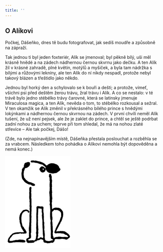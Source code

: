 ```yaml
---
title: ''
---
```


## O Alíkovi

Počkej, Dášeňko, dnes tě budu fotografovat, jak sedíš moudře a způsobně na zápraží.

Tak jednou ti byl jeden foxteriér, Alík se jmenoval; byl pěkně bílý, uši měl krásně hnědé a na zádech nádhernou černou skvrnu jako dečku. A ten Alík žil v krásné zahradě, plné květin, motýlů a myšiček, a byla tam nádržka s bílými a růžovými lekníny, ale ten Alík do ní nikdy nespadl, protože nebyl takový blázen a třeštidlo jako někdo.

Jednou byl horký den a schylovalo se k bouři a dešti; a protože, vímeť, všichni psi před deštěm žerou trávu, žral trávu i Alík. A co se nestalo: v té trávě bylo jedno stébélko trávy čarovné, která se latinsky jmenuje Miraculosa magica, a ten Alík, nevěda o tom, to stébélko rozkousal a sežral. V ten okamžik se Alík změnil v překrásného bílého prince s hnědými lokýnkami a nádhernou černou skvrnou na zádech. V první chvíli neměl Alík tušení, že už není pejsek, ale že je zaklet do prince, a chtěl se ještě podrbat zadní nohou za uchem; teprve při tom shledal, že má na nohou zlaté střevíce – Ale tak počkej, Dášo!

(Zde, na nejnapínavějším místě, Dášeňka přestala poslouchat a rozběhla se za vrabcem. Následkem toho pohádka o Alíkovi nemohla být dopověděna a nemá konec.)

![dasenka_ilustrace_050](./resources/dasenka_ilustrace_050.jpg)
